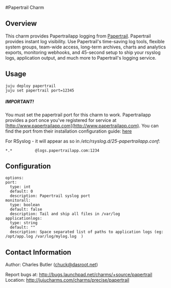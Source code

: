 #Papertrail Charm



Overview
--------

This charm provides Papertrailapp logging from [Papertrail](http://www.papertrailapp.com). Papertrail provides instant log visibility. Use Papertrail's time-saving log tools, flexible system groups, team-wide access, long-term archives, charts and analytics exports, monitoring webhooks, and 45-second setup to ship your rsyslog logs, application output, and much more to Papertrail's logging service.

Usage
-----


    juju deploy papertrail
    juju set papertrail port=12345

##### IMPORTANT!

You must set the papertrail port for this charm to work. Papertrailapp provides a port once you've registered for service at [http://www.papertrailapp.com](http://www.papertrailapp.com). You can find the port from their installation configuration guide: [here](https://papertrailapp.com/systems/setup)

For RSyslog - it will appear as so in */etc/rsyslog.d/25-papertrailapp.conf*:

	*.*          @logs.papertrailapp.com:1234


Configuration
-------------
	options:
  	port:
      type: int
      default: 0
      description: Papertrail syslog port
  	monitorall:
      type: boolean
      default: false
      description: Tail and ship all files in /var/log
  	applicationlogs:
      type: string
      default: ""
      description: Space separated list of paths to application logs (eg: /opt/app.log /var/log/mylog.log  )
    



Contact Information
-------------------

Author: Charles Butler (chuck@dasroot.net)

Report bugs at: http://bugs.launchpad.net/charms/+source/papertrail
Location: http://jujucharms.com/charms/precise/papertrail

